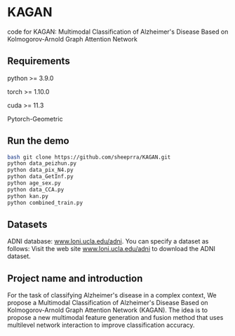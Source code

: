 # KAGAN
code for KAGAN: Multimodal Classification of Alzheimer's Disease Based on Kolmogorov-Arnold Graph Attention Network

## Requirements

python >= 3.9.0

torch >= 1.10.0  

cuda >= 11.3  

Pytorch-Geometric

## Run the demo
```bash
bash git clone https://github.com/sheeprra/KAGAN.git
python data_peizhun.py
python data_pix_N4.py
python data_GetInf.py
python age_sex.py
python data_CCA.py
python kan.py
python combined_train.py
```



## Datasets
ADNI database: www.loni.ucla.edu/adni. 
You can specify a dataset as follows:
Visit the web site www.loni.ucla.edu/adni to download the ADNI dataset.

## Project name and introduction
 For the task of classifying Alzheimer's disease in a complex context, We propose a Multimodal Classification of Alzheimer's Disease Based on Kolmogorov-Arnold Graph Attention Network (KAGAN). The idea is to propose a new multimodal feature generation and fusion method that uses multilevel network interaction to improve classification accuracy.


